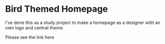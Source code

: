 ﻿# Bird Themed Homepage

I've done this as a study project to make a homepage as a designer with an own logo and central theme.

Please see the link here
